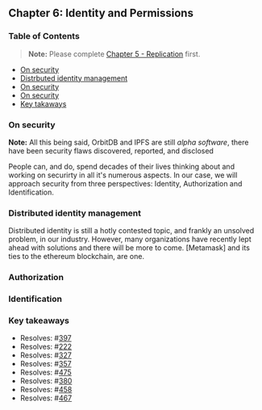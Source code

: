 ## Chapter 6: Identity and Permissions

<div>
  <h3>Table of Contents</h3>
  
> **Note:** Please complete [Chapter 5 - Replication](./05_Replication.md) first.

- [On security](#on-security)
- [Distrbuted identity management](#distributed-identity-management)
- [On security](#)
- [On security](#)
- [Key takaways](#)

</div>

### On security

**Note:** All this being said, OrbitDB and IPFS are still _alpha software_, there have been security flaws discovered, reported, and disclosed

People can, and do, spend decades of their lives thinking about and working on securirty in all it's numerous aspects. In our case, we will approach security from three perspectives: Identity, Authorization and Identification.

### Distributed identity management

Distributed identity is still a hotly contested topic, and frankly an unsolved problem, in our industry. However, many organizations have recently lept ahead with solutions and there will be more to come. [Metamask] and its ties to the ethereum blockchain, are one.

### Authorization

### Identification

### Key takeaways

* Resolves: #[397](https://github.com/orbitdb/orbit-db/issues/397)
* Resolves: #[222](https://github.com/orbitdb/orbit-db/issues/222)
* Resolves: #[327](https://github.com/orbitdb/orbit-db/issues/327)
* Resolves: #[357](https://github.com/orbitdb/orbit-db/issues/357)
* Resolves: #[475](https://github.com/orbitdb/orbit-db/issues/475)
* Resolves: #[380](https://github.com/orbitdb/orbit-db/issues/380)
* Resolves: #[458](https://github.com/orbitdb/orbit-db/issues/458)
* Resolves: #[467](https://github.com/orbitdb/orbit-db/issues/467)
